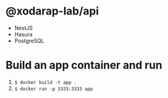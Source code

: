 # @xodarap-lab/api
- NestJS
- Hasura
- PostgreSQL

# Build an app container and run
1. `$ docker build -t app .`
1. `$ docker run -p 3333:3333 app`
